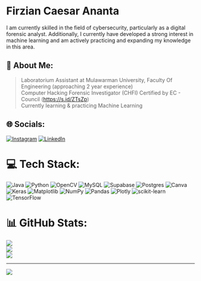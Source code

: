 # Firzian Caesar Ananta 
<p>I am currently skilled in the field of cybersecurity, particularly as a digital forensic analyst. Additionally, I currently have developed a strong interest in machine learning and am actively practicing and expanding my knowledge in this area.</p>

## 💫 About Me:
 > Laboratorium Assistant at Mulawarman University, Faculty Of Engineering (approaching 2 year experience)<br> Computer Hacking Forensic Investigator (CHFI) Certified by EC - Council (https://s.id/ZTsZp)<br> Currently learning & practicing Machine Learning


## 🌐 Socials:
[![Instagram](https://img.shields.io/badge/Instagram-%23E4405F.svg?logo=Instagram&logoColor=white)](https://instagram.com/firzianc.a) [![LinkedIn](https://img.shields.io/badge/LinkedIn-%230077B5.svg?logo=linkedin&logoColor=white)](https://linkedin.com/in/firzian-ananta) 

# 💻 Tech Stack:
![Java](https://img.shields.io/badge/java-%23ED8B00.svg?style=for-the-badge&logo=openjdk&logoColor=white) ![Python](https://img.shields.io/badge/python-3670A0?style=for-the-badge&logo=python&logoColor=ffdd54) ![OpenCV](https://img.shields.io/badge/opencv-%23white.svg?style=for-the-badge&logo=opencv&logoColor=white) ![MySQL](https://img.shields.io/badge/mysql-4479A1.svg?style=for-the-badge&logo=mysql&logoColor=white) ![Supabase](https://img.shields.io/badge/Supabase-3ECF8E?style=for-the-badge&logo=supabase&logoColor=white) ![Postgres](https://img.shields.io/badge/postgres-%23316192.svg?style=for-the-badge&logo=postgresql&logoColor=white) ![Canva](https://img.shields.io/badge/Canva-%2300C4CC.svg?style=for-the-badge&logo=Canva&logoColor=white) ![Keras](https://img.shields.io/badge/Keras-%23D00000.svg?style=for-the-badge&logo=Keras&logoColor=white) ![Matplotlib](https://img.shields.io/badge/Matplotlib-%23ffffff.svg?style=for-the-badge&logo=Matplotlib&logoColor=black) ![NumPy](https://img.shields.io/badge/numpy-%23013243.svg?style=for-the-badge&logo=numpy&logoColor=white) ![Pandas](https://img.shields.io/badge/pandas-%23150458.svg?style=for-the-badge&logo=pandas&logoColor=white) ![Plotly](https://img.shields.io/badge/Plotly-%233F4F75.svg?style=for-the-badge&logo=plotly&logoColor=white) ![scikit-learn](https://img.shields.io/badge/scikit--learn-%23F7931E.svg?style=for-the-badge&logo=scikit-learn&logoColor=white) ![TensorFlow](https://img.shields.io/badge/TensorFlow-%23FF6F00.svg?style=for-the-badge&logo=TensorFlow&logoColor=white)
# 📊 GitHub Stats:
![](https://github-readme-stats.vercel.app/api?username=anazantoro&theme=dark&hide_border=false&include_all_commits=true&count_private=true)<br/>
![](https://github-readme-streak-stats.herokuapp.com/?user=anazantoro&theme=dark&hide_border=false)<br/>
![](https://github-readme-stats.vercel.app/api/top-langs/?username=anazantoro&theme=dark&hide_border=false&include_all_commits=true&count_private=true&layout=compact)

---
[![](https://visitcount.itsvg.in/api?id=anazantoro&icon=0&color=0)](https://visitcount.itsvg.in)

<!-- Proudly created with GPRM ( https://gprm.itsvg.in ) -->
